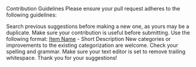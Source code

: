   Contribution Guidelines
Please ensure your pull request adheres to the following guidelines:

Search previous suggestions before making a new one, as yours may be a duplicate.
Make sure your contribution is useful before submitting.
Use the following format: [Item Name](link) - Short Description
New categories or improvements to the existing categorization are welcome.
Check your spelling and grammar.
Make sure your text editor is set to remove trailing whitespace.
Thank you for your suggestions!
